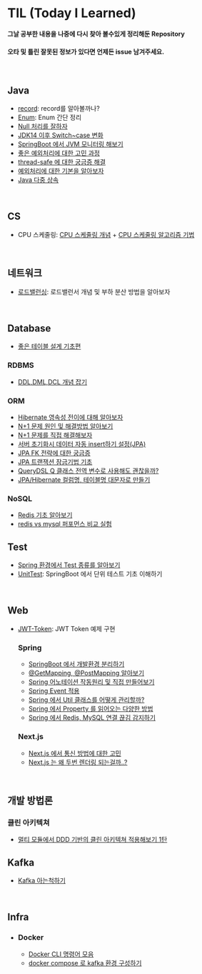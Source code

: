 # TIL (Today I Learned)
<b>그날 공부한 내용을 나중에 다시 찾아 볼수있게 정리해둔 Repository</b><br>
#### 오타 및 틀린 잘못된 정보가 있다면 언제든 issue 남겨주세요.

<br>

## Java 
- <a href="https://github.com/Hyeonqz/TIL/blob/master/Java/record%20%EB%A5%BC%20%EC%95%8C%EC%95%84%EB%B3%BC%EA%B9%8C%EB%82%98%3F.md">record</a>: record를 알아볼까나?
- <a href="https://github.com/Hyeonqz/TIL/blob/master/Java/enum%EC%9D%B4%EB%9E%80%3F.md">Enum</a>: Enum 간단 정리
- <a href="https://github.com/Hyeonqz/TIL/blob/master/Java/Null%20%EC%B2%98%EB%A6%AC%EB%A5%BC%20%EC%9E%98%ED%95%98%EC%9E%90.md">Null 처리를 잘하자</a>
- <a href="https://github.com/Hyeonqz/TIL/blob/master/Java/Switch%20%ED%91%9C%ED%98%84%EC%8B%9D%20after%20JDK14.md">JDK14 이후 Switch~case 변화 </a>
- <a href="https://github.com/Hyeonqz/TIL/blob/master/Java/SpringBoot%20%EC%97%90%EC%84%9C%20JVM%20%EB%AA%A8%EB%8B%88%ED%84%B0%EB%A7%81%EC%9D%84%20%ED%95%B4%EB%B3%B4%EC%9E%90.md">SpringBoot 에서 JVM 모니터링 해보기 </a>
- <a href="https://github.com/Hyeonqz/TIL/blob/master/Java/%EC%A2%8B%EC%9D%80%20%EC%98%88%EC%99%B8%20%EC%B2%98%EB%A6%AC%EB%8A%94%20%EB%AC%B4%EC%97%87%EC%9D%BC%EA%B9%8C.md">좋은 예외처리에 대한 고민 과정</a>
- <a href="https://github.com/Hyeonqz/TIL/blob/master/Java/thread-safe%20%EC%9D%B4%EB%9E%80%3F.md">thread-safe 에 대한 궁금증 해결</a>
- <a href="https://github.com/Hyeonqz/TIL/blob/master/Java/%EC%98%88%EC%99%B8%20%EC%B2%98%EB%A6%AC%20%EA%B8%B0%EB%B3%B8%3A%20throws%2C%20throw%2C%20Throwable%20%EC%A0%95%EB%A6%AC.md">예외처리에 대한 기본을 알아보자</a>
- <a href="https://url.kr/9zx6kn">Java 다중 상속</a>

<br>

## CS
- CPU 스케줄링: <a href="https://github.com/Hyeonqz/Reading-Books/blob/main/%ED%98%BC%EC%9E%90%EA%B3%B5%EB%B6%80%ED%95%98%EB%8A%94%EC%9A%B4%EC%98%81%EC%B2%B4%EC%A0%9C/os/CPU%EC%8A%A4%EC%BC%80%EC%A4%84%EB%A7%81.md">CPU 스케줄링 개념</a> + <a href="https://github.com/Hyeonqz/Reading-Books/blob/main/%ED%98%BC%EC%9E%90%EA%B3%B5%EB%B6%80%ED%95%98%EB%8A%94%EC%9A%B4%EC%98%81%EC%B2%B4%EC%A0%9C/os/CPU%20%EC%8A%A4%EC%BC%80%EC%A4%84%EB%A7%81%20%EC%95%8C%EA%B3%A0%EB%A6%AC%EC%A6%98.md">CPU 스케줄링 알고리즘 기법</a>

<br>

## 네트워크
- <a href="https://github.com/Hyeonqz/Reading-Books/blob/main/IT%EC%97%94%EC%A7%80%EB%8B%88%EC%96%B4%EB%A5%BC%20%EC%9C%84%ED%95%9C%20%EB%84%A4%ED%8A%B8%EC%9B%8C%ED%81%AC%20%EC%9E%85%EB%AC%B8/%EB%A1%9C%EB%93%9C%EB%B0%B8%EB%9F%B0%EC%84%9C.md">로드밸런싱</a>: 로드밸런서 개념 및 부하 분산 방법을 알아보자

<br>

## Database
  - <a href="https://url.kr/divro4">좋은 테이블 설계 기초편</a>

  ### RDBMS
  - <a href="https://github.com/Hyeonqz/TIL/blob/master/Database/RDBMS/mysql/ddl%2Cdml%2Cdcl%20%EA%B0%9C%EB%85%90%20%EC%A0%95%EB%A6%AC.md">DDL,DML,DCL 개념 잡기</a>

  ### ORM
  - <a href="https://github.com/Hyeonqz/TIL/blob/master/Database/ORM/jpa-basic/docs/Part2/11%EC%9E%A5-%EC%98%81%EC%86%8D%EC%84%B1%EC%A0%84%EC%9D%B4.md">Hibernate 영속성 전이에 대해 알아보자</a>
  - <a href="https://github.com/Hyeonqz/TIL/blob/master/Database/ORM/jpa-basic/docs/Part3/N%2B1.md">N+1 문제 원인 및 해결방법 알아보기</a>
  - <a href="https://github.com/Hyeonqz/TIL/blob/master/Database/ORM/docs/N%2B1%20%EB%AC%B8%EC%A0%9C%20%EB%A7%8C%EB%93%A4%EA%B3%A0%20%EC%A7%81%EC%A0%91%20%ED%95%B4%EA%B2%B0%ED%95%B4%EB%B3%B4%EA%B8%B0.md">N+1 문제를 직접 해결해보자 </a> 
  - <a href="https://github.com/Hyeonqz/TIL/blob/master/Database/ORM/docs/%EC%84%9C%EB%B2%84%20%EC%B4%88%EA%B8%B0%ED%99%94%EC%8B%9C%20JPA%20%EB%8D%B0%EC%9D%B4%ED%84%B0%20%EC%9E%90%EB%8F%99%EC%9C%BC%EB%A1%9C%20%EB%84%A3%EA%B8%B0.md">서버 초기화시 데이터 자동 insert하기 설정(JPA)</a>
  - <a href="https://github.com/Hyeonqz/TIL/blob/master/Database/ORM/docs/JPA%20%EC%97%94%ED%8B%B0%ED%8B%B0%EC%99%80%20%EC%8B%A4%EC%A0%9C%20DB%20%EC%99%B8%EB%9E%98%ED%82%A4%20%EC%A0%84%EB%9E%B5%20%EA%B6%81%EA%B8%88%EC%A6%9D%20%ED%95%B4%EA%B2%B0.md">JPA FK 전략에 대한 궁금증</a>
  - <a href="https://github.com/Hyeonqz/TIL/blob/master/Database/ORM/docs/%ED%8A%B8%EB%9E%9C%EC%9E%AD%EC%85%98%20%EC%9E%A0%EA%B8%88%20%EA%B8%B0%EB%B2%95%20%EA%B8%B0%EC%B4%88.md">JPA 트랜잭션 잠금기법 기초</a>
  - <a href="https://github.com/Hyeonqz/TIL/blob/master/Database/ORM/docs/static%20final%EB%A1%9C%20%EC%84%A0%EC%96%B8%EB%90%9C%20QMember%EC%99%80%20final%20JpaQueryFactory%EB%A5%BC%20%EC%82%AC%EC%9A%A9.md">QueryDSL Q 클래스 전역 변수로 사용해도 괜찮을까?</a>
  - <a href="https://github.com/Hyeonqz/TIL/blob/master/Database/ORM/docs/Hiberante%20column%20%EB%8C%80%EB%AC%B8%EC%9E%90%EB%A1%9C%20%EC%83%9D%EC%84%B1%ED%95%98%EA%B8%B0.md">JPA/Hibernate 컬럼명, 테이블명 대문자로 만들기</a>

  ### NoSQL
  - <a href="https://github.com/Hyeonqz/TIL/blob/master/Database/NoSQL/Redis%20%EA%B8%B0%EC%B4%88.md">Redis 기초 알아보기</a>
  - <a href="https://github.com/Hyeonqz/TIL/blob/master/Database/NoSQL/Redis%20%EC%A1%B0%ED%9A%8C%EB%9E%91%20MySQL%20%EC%A1%B0%ED%9A%8C%20%EC%8B%9C%EA%B0%84%20%EC%A7%81%EC%A0%91%20%EC%95%8C%EC%95%84%EB%B3%B4%EC%9E%90.md">redis vs mysql 퍼포먼스 비교 실험</a>

## Test
- <a href="#">Spring 환경에서 Test 종류를 알아보기</a>
- <a href="https://github.com/Hyeonqz/TIL/tree/master/Test/UnitTest">UnitTest</a>: SpringBoot 에서 단위 테스트 기초 이해하기 

<br>

## Web
- <a href="https://github.com/Hyeonqz/TIL/tree/master/Practice/JWT-Token/JWT">JWT-Token</a>: JWT Token 예제 구현

  ### Spring
  - <a href="https://github.com/Hyeonqz/TIL/blob/master/Web/Spring/docs/%EA%B0%9C%EB%B0%9C%20%ED%99%98%EA%B2%BD%20%EB%B6%84%EB%A6%AC%ED%95%98%EA%B8%B0.md">SpringBoot 에서 개발환경 분리하기 </a>
  - <a href="https://github.com/Hyeonqz/TIL/blob/master/Web/Spring/docs/%40GetMapping%2C%20%40PostMapping%20%EC%9D%84%20%EC%95%8C%EC%95%84%EB%B3%B4%EC%9E%90.md">@GetMapping, @PostMapping 알아보기 </a>
  - <a href="https://github.com/Hyeonqz/TIL/blob/master/Web/Spring/docs/custom%20%EC%96%B4%EB%85%B8%ED%85%8C%EC%9D%B4%EC%85%98%EC%9D%84%20%EB%A7%8C%EB%93%A4%EC%96%B4%EB%B3%B4%EC%9E%90.md">Spring 어노테이션 작동원리 및 직접 만들어보기</a>
  - <a href="https://github.com/Hyeonqz/TIL/blob/master/Web/Spring/docs/Spring%20Event%20%EA%B8%B0%EB%B0%98%20%EC%95%84%ED%82%A4%ED%85%8D%EC%B3%90%20%EC%97%90%20%EB%8C%80%ED%95%98%EC%97%AC%20%EC%95%8C%EC%95%84%EB%B3%B4%EC%9E%90.md">Spring Event 적용</a>
  - <a href="https://github.com/Hyeonqz/TIL/blob/master/Web/Spring/docs/Spring%20%EC%97%90%EC%84%9C%20Util%20%ED%81%B4%EB%9E%98%EC%8A%A4%20%EA%B4%80%EB%A6%AC%ED%95%98%EA%B8%B0.md">Spring 에서 Util 클래스를 어떻게 관리할까?</a>
  - <a href="https://github.com/Hyeonqz/TIL/blob/master/Web/Spring/Spring%20%EC%97%90%EC%84%9C%20%EC%84%A4%EC%A0%95%20%ED%8C%8C%EC%9D%BC%EC%9D%84%20%EC%9D%BD%EC%96%B4%EC%98%A4%EB%8A%94%20%EB%8B%A4%EC%96%91%ED%95%9C%20%EB%B0%A9%EB%B2%95.md">Spring 에서 Property 를 읽어오는 다양한 방법</a>
  - <a href="https://url.kr/pjchqb">Spring 에서 Redis, MySQL 연결 끊김 감지하기</a>

  ### Next.js
  - <a href="https://github.com/Hyeonqz/TIL/blob/master/Web/NextJs/Next%20%EC%97%90%EC%84%9C%20API%20%ED%86%B5%EC%8B%A0%EC%9D%B4%20%EC%97%86%EC%9C%BC%EB%A9%B4%20'use%20client'%EC%99%80%20'use%20server'%EB%A5%BC%20%EC%84%A0%EC%96%B8%ED%95%A0%20%ED%95%84%EC%9A%94%EA%B0%80%20%EC%97%86%EB%82%98%3F.md">Next.js 에서 통신 방법에 대한 고민</a>
  - <a href="https://github.com/Hyeonqz/TIL/blob/master/Web/NextJs/Next.js%20%EC%9D%80%20%EC%99%9C%20%EB%91%90%EB%B2%88%20%EB%A0%8C%EB%8D%94%EB%A7%81%20%EB%90%98%EB%8A%94%EA%B1%B4%EA%B0%80.md">Next.js 는 왜 두번 렌더링 되는걸까..?</a>


<br>

## 개발 방법론
  ### 클린 아키텍쳐
  - <a href="https://github.com/Hyeonqz/TIL/blob/master/%EA%B0%9C%EB%B0%9C%EB%B0%A9%EB%B2%95%EB%A1%A0/DDD/%EB%A9%80%ED%8B%B0%EB%AA%A8%EB%93%88%EC%97%90%EC%84%9C%20DDD%20%26%20%ED%81%B4%EB%A6%B0%20%EC%95%84%ED%82%A4%ED%85%8D%EC%B3%90%20%EB%8F%84%EC%A0%84%EA%B8%B0.md">멀티 모듈에서 DDD 기반의 클린 아키텍쳐 적용해보기 1탄</a>


## Kafka
- <a href="https://github.com/Hyeonqz/TIL/blob/master/Kafka/Kafka%20%EA%B0%9C%EB%85%90%20%EB%8B%A4%EC%A7%80%EA%B8%B0.md">Kafka 아는척하기</a>

<br>

## Infra
- <a></a>

  ### Docker
    - <a href="https://github.com/Hyeonqz/TIL/blob/master/Infra/docker/docker%20%EB%AA%85%EB%A0%B9%EC%96%B4%20%EB%AA%A8%EC%9D%8C.md">Docker CLI 명령어 모음</a>
    - <a href="https://github.com/Hyeonqz/TIL/blob/master/Infra/docker/docker%20compose%20%EB%A5%BC%20%ED%99%9C%EC%9A%A9%ED%95%9C%20kafka%20%ED%99%98%EA%B2%BD%20%EA%B5%AC%EC%84%B1.md">docker compose 로 kafka 환경 구성하기</a>